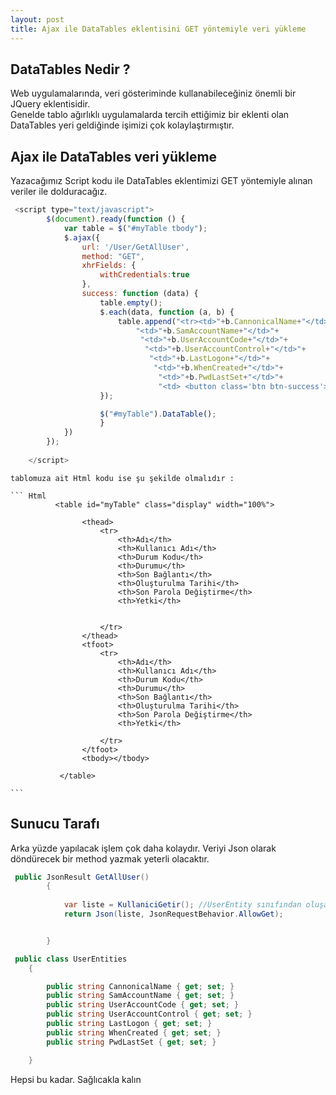```yaml
---
layout: post
title: Ajax ile DataTables eklentisini GET yöntemiyle veri yükleme
---  
```

## DataTables Nedir ? ##
Web uygulamalarında, veri gösteriminde kullanabileceğiniz  önemli bir JQuery eklentisidir.  
Genelde tablo ağırlıklı uygulamalarda tercih ettiğimiz bir eklenti olan DataTables yeri geldiğinde işimizi çok kolaylaştırmıştır.  
## Ajax ile DataTables veri yükleme ##
Yazacağımız Script kodu ile DataTables eklentimizi GET yöntemiyle alınan veriler ile dolduracağız.  

```Javascript
 <script type="text/javascript">
        $(document).ready(function () {
            var table = $("#myTable tbody");
            $.ajax({
                url: '/User/GetAllUser',
                method: "GET",
                xhrFields: {
                    withCredentials:true
                },
                success: function (data) {
                    table.empty();
                    $.each(data, function (a, b) {
                        table.append("<tr><td>"+b.CannonicalName+"</td>"+
                            "<td>"+b.SamAccountName+"</td>"+
                             "<td>"+b.UserAccountCode+"</td>"+
                              "<td>"+b.UserAccountControl+"</td>"+
                               "<td>"+b.LastLogon+"</td>"+
                                "<td>"+b.WhenCreated+"</td>"+
                                 "<td>"+b.PwdLastSet+"</td>"+
                                 "<td> <button class='btn btn-success'>Yetki</button></td></tr>");
                    });

                    $("#myTable").DataTable();
                    }
            })
        });
                          
    </script>

```

   
    
    tablomuza ait Html kodu ise şu şekilde olmalıdır :  
    
    ``` Html 
              <table id="myTable" class="display" width="100%">

                    <thead>
                        <tr>
                            <th>Adı</th>
                            <th>Kullanıcı Adı</th>
                            <th>Durum Kodu</th>
                            <th>Durumu</th>
                            <th>Son Bağlantı</th>
                            <th>Oluşturulma Tarihi</th>
                            <th>Son Parola Değiştirme</th>
                            <th>Yetki</th>


                        </tr>
                    </thead>
                    <tfoot>
                        <tr>
                            <th>Adı</th>
                            <th>Kullanıcı Adı</th>
                            <th>Durum Kodu</th>
                            <th>Durumu</th>
                            <th>Son Bağlantı</th>
                            <th>Oluşturulma Tarihi</th>
                            <th>Son Parola Değiştirme</th>
                            <th>Yetki</th>

                        </tr>
                    </tfoot>
                    <tbody></tbody>

               </table>
    
    ```
    
    
    
    
    
## Sunucu Tarafı ##
Arka yüzde yapılacak işlem çok daha kolaydır. Veriyi Json olarak döndürecek bir method yazmak yeterli olacaktır.  

``` c# 
 public JsonResult GetAllUser()
        {
            
            var liste = KullaniciGetir(); //UserEntity sınıfından oluşan verilerin listesini döndüren method
            return Json(liste, JsonRequestBehavior.AllowGet);


        }

 public class UserEntities
    {

        public string CannonicalName { get; set; }
        public string SamAccountName { get; set; }
        public string UserAccountCode { get; set; }
        public string UserAccountControl { get; set; }
        public string LastLogon { get; set; }
        public string WhenCreated { get; set; }
        public string PwdLastSet { get; set; }

    }


```


 
 Hepsi bu kadar. Sağlıcakla kalın 



